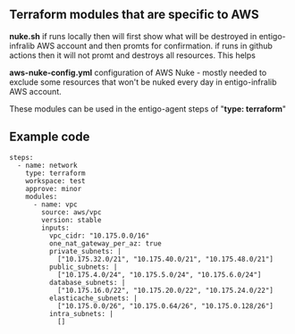 ## Terraform modules that are specific to AWS ##

__nuke.sh__  if runs locally then will first show what will be destroyed in entigo-infralib AWS account and then promts for confirmation. if runs in github actions then it will not promt and destroys all resources.
This helps

__aws-nuke-config.yml__ configuration of AWS Nuke - mostly needed to exclude some resources that won't be nuked every day in entigo-infralib AWS account.


These modules can be used in the entigo-agent steps of "__type: terraform__"

## Example code ##
```
steps:
  - name: network
    type: terraform
    workspace: test
    approve: minor
    modules:
      - name: vpc
        source: aws/vpc
        version: stable
        inputs:
          vpc_cidr: "10.175.0.0/16"
          one_nat_gateway_per_az: true
          private_subnets: |
            ["10.175.32.0/21", "10.175.40.0/21", "10.175.48.0/21"]
          public_subnets: |
            ["10.175.4.0/24", "10.175.5.0/24", "10.175.6.0/24"]
          database_subnets: |
            ["10.175.16.0/22", "10.175.20.0/22", "10.175.24.0/22"]
          elasticache_subnets: |
            ["10.175.0.0/26", "10.175.0.64/26", "10.175.0.128/26"]
          intra_subnets: |
            []
```
